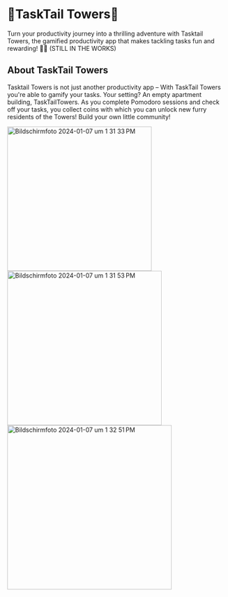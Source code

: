 # 🐾TaskTail Towers🐾

Turn your productivity journey into a thrilling adventure with Tasktail Towers, the gamified productivity app that makes tackling tasks fun and rewarding! 🏰✨ (STILL IN THE WORKS)

## About TaskTail Towers

Tasktail Towers is not just another productivity app – With TaskTail Towers you're able to gamify your tasks. Your setting? An empty apartment building, TaskTailTowers. As you complete Pomodoro sessions and check off your tasks, you collect coins with which you can unlock new furry residents of the Towers! Build your own little community!

<img width="331" alt="Bildschirmfoto 2024-01-07 um 1 31 33 PM" src="https://github.com/hanabel-m/TaskTail-Towers/assets/91691245/7a0b10ff-4fbc-4344-90ff-4f6cfd1b19b5">
<img width="354" alt="Bildschirmfoto 2024-01-07 um 1 31 53 PM" src="https://github.com/hanabel-m/TaskTail-Towers/assets/91691245/d14db24e-35e3-43ee-9f58-8333fb365a71">
<img width="377" alt="Bildschirmfoto 2024-01-07 um 1 32 51 PM" src="https://github.com/hanabel-m/TaskTail-Towers/assets/91691245/4ccb7a1a-9c64-4c3c-801c-8495f9e95f29">

